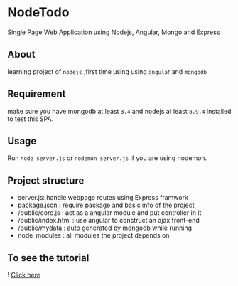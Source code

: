 # NodeTodo
Single Page Web Application using Nodejs, Angular, Mongo and Express

## About 
learning project of `nodejs` ,first time using using `angula`r and `mongodb`

## Requirement
make sure you have mongodb at least `3.4` and nodejs at least `8.9.4` installed to test this SPA.

## Usage
Run `node server.js` or `nodemon server.js` if you are using nodemon.

## Project structure

- server.js: handle webpage routes using Express framwork
- package.json : require package and basic info of the project
- /public/core.js : act as a angular module and put controller in it
- /public/index.html : use angular to construct an ajax front-end
- /public/mydata : auto generated by mongodb while running
- node_modules : all modules the project depends on

## To see the tutorial

! [Click here](https://blog.callmewhy.com/2014/07/17/creating-a-single-page-todo-app-with-node-and-angular/)

